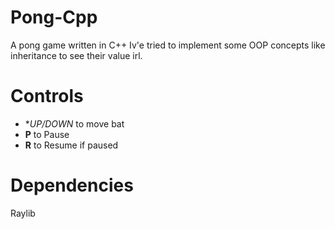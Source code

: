 # Pong-Cpp
A pong game written in C++
Iv'e tried to implement some OOP concepts like inheritance to see their value irl.

# Controls
* **UP/DOWN* to move bat
* **P** to Pause
* **R** to Resume if paused

# Dependencies
Raylib
